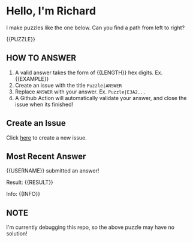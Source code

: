 # Hello, I'm Richard

I make puzzles like the one below. Can you find a path from left to right?

{{PUZZLE}}

## HOW TO ANSWER

1. A valid answer takes the form of {{LENGTH}} hex digits. Ex. {{EXAMPLE}}
2. Create an issue with the title `Puzzle|ANSWER`
3. Replace `ANSWER` with your answer. Ex. `Puzzle|E3A2...`
4. A Github Action will automatically validate your answer, and close the issue when its finished!

## Create an Issue

Click [here](https://github.com/strawstack/strawstack/issues/new) to create a new issue.

## Most Recent Answer

{{USERNAME}} submitted an answer!

Result: {{RESULT}}

Info: {{INFO}}

## NOTE

I'm currently debugging this repo, so the above puzzle may have no solution!
